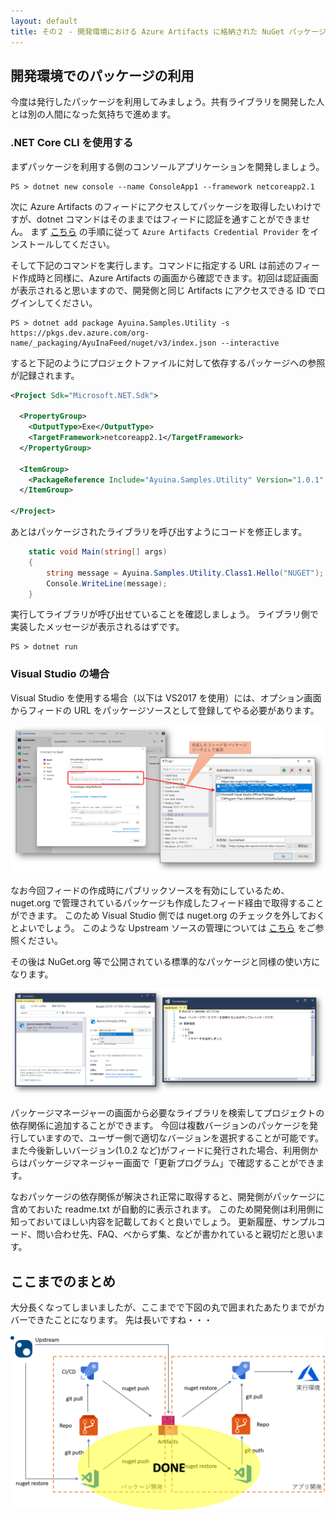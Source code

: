 ```yaml
---
layout: default
title: その２ - 開発環境における Azure Artifacts に格納された NuGet パッケージの利用
---
```


## 開発環境でのパッケージの利用

今度は発行したパッケージを利用してみましょう。共有ライブラリを開発した人とは別の人間になった気持ちで進めます。

### .NET Core CLI を使用する

まずパッケージを利用する側のコンソールアプリケーションを開発しましょう。

```pwsh
PS > dotnet new console --name ConsoleApp1 --framework netcoreapp2.1
```

次に Azure Artifacts のフィードにアクセスしてパッケージを取得したいわけですが、dotnet コマンドはそのままではフィードに認証を通すことができません。
まず 
[こちら](https://docs.microsoft.com/ja-jp/azure/devops/artifacts/nuget/dotnet-exe?view=azure-devops)
の手順に従って `Azure Artifacts Credential Provider` をインストールしてください。

そして下記のコマンドを実行します。コマンドに指定する URL は前述のフィード作成時と同様に、Azure Artifacts の画面から確認できます。初回は認証画面が表示されると思いますので、開発側と同じ Artifacts にアクセスできる ID でログインしてください。

```pwsh
PS > dotnet add package Ayuina.Samples.Utility -s
https://pkgs.dev.azure.com/org-name/_packaging/AyuInaFeed/nuget/v3/index.json --interactive
```

すると下記のようにプロジェクトファイルに対して依存するパッケージへの参照が記録されます。

```xml
<Project Sdk="Microsoft.NET.Sdk">

  <PropertyGroup>
    <OutputType>Exe</OutputType>
    <TargetFramework>netcoreapp2.1</TargetFramework>
  </PropertyGroup>

  <ItemGroup>
    <PackageReference Include="Ayuina.Samples.Utility" Version="1.0.1" />
  </ItemGroup>

</Project>
```

あとはパッケージされたライブラリを呼び出すようにコードを修正します。

```csharp
    static void Main(string[] args)
    {
        string message = Ayuina.Samples.Utility.Class1.Hello("NUGET");
        Console.WriteLine(message);
    }
```

実行してライブラリが呼び出せていることを確認しましょう。
ライブラリ側で実装したメッセージが表示されるはずです。

```pwsh
PS > dotnet run
```

### Visual Studio の場合

Visual Studio を使用する場合（以下は VS2017 を使用）には、オプション画面からフィードの URL をパッケージソースとして登録してやる必要があります。

![パッケージソースの追加](./images/add-package-source-vs2017.png)

なお今回フィードの作成時にパブリックソースを有効にしているため、nuget.org で管理されているパッケージも作成したフィード経由で取得することができます。
このため Visual Studio 側では nuget.org のチェックを外しておくとよいでしょう。
このような Upstream ソースの管理については
[こちら](https://docs.microsoft.com/en-us/azure/devops/artifacts/how-to/set-up-upstream-sources?view=azure-devops)
をご参照ください。

その後は NuGet.org 等で公開されている標準的なパッケージと同様の使い方になります。

![パッケージの取得](./images/use-package-vs2017.png)

パッケージマネージャーの画面から必要なライブラリを検索してプロジェクトの依存関係に追加することができます。
今回は複数バージョンのパッケージを発行していますので、ユーザー側で適切なバージョンを選択することが可能です。
また今後新しいバージョン(1.0.2 など)がフィードに発行された場合、利用側からはパッケージマネージャー画面で「更新プログラム」で確認することができます。

なおパッケージの依存関係が解決され正常に取得すると、開発側がパッケージに含めておいた readme.txt が自動的に表示されます。
このため開発側は利用側に知っておいてほしい内容を記載しておくと良いでしょう。
更新履歴、サンプルコード、問い合わせ先、FAQ、べからず集、などが書かれていると親切だと思います。

## ここまでのまとめ

大分長くなってしまいましたが、ここまでで下図の丸で囲まれたあたりまでがカバーできたことになります。
先は長いですね・・・

![ここまでのまとめ](./images/package-management-workflow-devonly.png)


